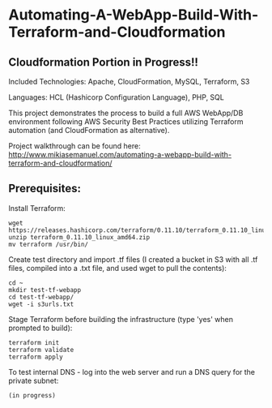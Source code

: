 # Automating-A-WebApp-Build-With-Terraform-and-Cloudformation
## Cloudformation Portion in Progress!!

Included Technologies: Apache, CloudFormation, MySQL, Terraform, S3

Languages: HCL (Hashicorp Configuration Language), PHP, SQL

This project demonstrates the process to build a full AWS WebApp/DB environment following AWS Security Best Practices utilizing Terraform automation (and CloudFormation as alternative). 

Project walkthrough can be found here: http://www.mikiasemanuel.com/automating-a-webapp-build-with-terraform-and-cloudformation/

## Prerequisites:

Install Terraform:
```
wget https://releases.hashicorp.com/terraform/0.11.10/terraform_0.11.10_linux_amd64.zip
unzip terraform_0.11.10_linux_amd64.zip
mv terraform /usr/bin/
```
Create test directory and import .tf files (I created a bucket in S3 with all .tf files, compiled into a .txt file, and used wget to pull the contents):
```
cd ~
mkdir test-tf-webapp
cd test-tf-webapp/
wget -i s3urls.txt
```
Stage Terraform before building the infrastructure (type 'yes' when prompted to build):
```
terraform init
terraform validate
terraform apply
```
To test internal DNS - log into the web server and run a DNS query for the private subnet:
```
(in progress)
```
